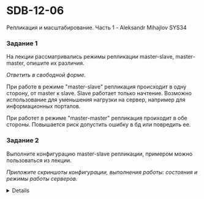 # SDB-12-06
Репликация и масштабирование. Часть 1 - Aleksandr Mihajlov SYS34  
  
### Задание 1

На лекции рассматривались режимы репликации master-slave, master-master, опишите их различия.

*Ответить в свободной форме.*  
  
При работе в режиме "master-slave" репликация происходит в одну сторону, от master к slave.
Slave работает только начтение. Возможно использование для уменьшения нагрузки на сервер, например для информационных порталов.

При работет в режиме "master-master" репликация проиходит в обе стороны. Повышается риск допустить ошибку в бд или повредить ее.  
  
### Задание 2

Выполните конфигурацию master-slave репликации, примером можно пользоваться из лекции.

*Приложите скриншоты конфигурации, выполнения работы: состояния и режимы работы серверов.*  
  
<details>   
![alt text](https://github.com/AleksandrMihajlov/SDB-12-06/blob/main/2.png)
![alt text](https://github.com/AleksandrMihajlov/SDB-12-06/blob/main/2.1.png)
![alt text](https://github.com/AleksandrMihajlov/SDB-12-06/blob/main/2.2.png)
![alt text](https://github.com/AleksandrMihajlov/SDB-12-06/blob/main/2.3.png)
![alt text](https://github.com/AleksandrMihajlov/SDB-12-06/blob/main/2.4.png)
![alt text](https://github.com/AleksandrMihajlov/SDB-12-06/blob/main/2.5.png)
![alt text](https://github.com/AleksandrMihajlov/SDB-12-06/blob/main/2.6.png)
![alt text](https://github.com/AleksandrMihajlov/SDB-12-06/blob/main/2.7.png)
</details>
